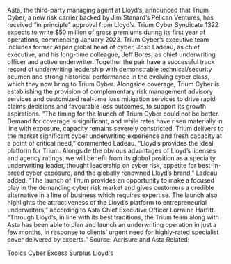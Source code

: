 Asta, the third-party managing agent at Lloyd’s, announced that Trium Cyber, a new risk carrier backed by Jim Stanard’s Pelican Ventures, has received “in principle” approval from Lloyd’s.
Trium Cyber Syndicate 1322 expects to write $50 million of gross premiums during its first year of operations, commencing January 2023.
Trium Cyber’s executive team includes former Aspen global head of cyber, Josh Ladeau, as chief executive, and his long-time colleague, Jeff Bores, as chief underwriting officer and active underwriter.
Together the pair have a successful track record of underwriting leadership with demonstrable technical/security acumen and strong historical performance in the evolving cyber class, which they now bring to Trium Cyber.
Alongside coverage, Trium Cyber is establishing the provision of complementary risk management advisory services and customized real-time loss mitigation services to drive rapid claims decisions and favourable loss outcomes, to support its growth aspirations.
“The timing for the launch of Trium Cyber could not be better. Demand for coverage is significant, and while rates have risen materially in line with exposure, capacity remains severely constricted. Trium delivers to the market significant cyber underwriting experience and fresh capacity at a point of critical need,” commented Ladeau.
“Lloyd’s provides the ideal platform for Trium. Alongside the obvious advantages of Lloyd’s licenses and agency ratings, we will benefit from its global position as a specialty underwriting leader, thought leadership on cyber risk, appetite for best-in-breed cyber exposure, and the globally renowned Lloyd’s brand,” Ladeau added.
“The launch of Trium provides an opportunity to make a focused play in the demanding cyber risk market and gives customers a credible alternative in a line of business which requires expertise. The launch also highlights the attractiveness of the Lloyd’s platform to entrepreneurial underwriters,” according to Asta Chief Executive Officer Lorraine Harfitt.
“Through Lloyd’s, in line with its best traditions, the Trium team along with Asta has been able to plan and launch an underwriting operation in just a few months, in response to clients’ urgent need for highly-rated specialist cover delivered by experts.”
Source: Acrisure and Asta
 Related:

Topics
Cyber
Excess Surplus
Lloyd's
